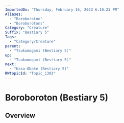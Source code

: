 ```yaml
---
ImportedOn: "Thursday, February 16, 2023 6:10:23 PM"
Aliases:
  - "Boroboroton"
  - "Boroborotons"
Category: "Creature"
Suffix: "Bestiary 5"
Tags:
  - "Category/Creature"
parent:
  - "Tsukumogami (Bestiary 5)"
up:
  - "Tsukumogami (Bestiary 5)"
next:
  - "Kasa-Obake (Bestiary 5)"
RWtopicId: "Topic_1383"
---
```

# Boroboroton (Bestiary 5)
## Overview
